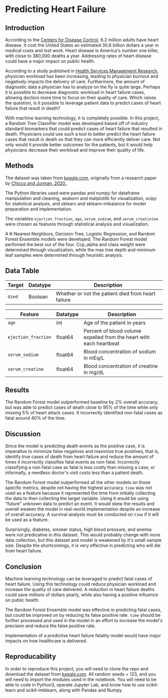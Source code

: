 # Predicting Heart Failure

## Introduction
According to the [Centers for Disease Control](https://www.cdc.gov/heartdisease/heart_failure.htm), 6.2 million adults have heart disease. It cost the United States an estimated 30.8 billion dollars a year in medical costs and lost work. Heart disease is America's number one killer, with close to 380,000 deaths a year. Addressing rates of heart disease could have a major impact on public health.

According to a study published in [Health Services Management Research](https://pubmed.ncbi.nlm.nih.gov/17958972/), physician workload has been increasing, leading to physician burnout and negatively impacts the delivery of care. Furthermore, the amount of diagnostic data a physician has to analyze on the fly is quite large. Perhaps it is possible to decrease diagnostic workload in heart failure cases, allowing doctors more time to focus on their quality of care. Which raises the question, is it possible to leverage patient data to predict cases of heart failure that result in death?

With machine learning technology, it is completely possible. In this project, a Random Tree Classifier model was developed based off of industry standard biomarkers that could predict cases of heart failure that resulted in death. Physicians could use such a tool to better predict the heart failure cases that result in death so that they can more efficiently deliver care. Not only would it provide better outcomes for the patients, but it would help physicians decrease their workload and improve their quality of life. 

## Methods
The dataset was taken from [kaggle.com](https://www.kaggle.com/andrewmvd/heart-failure-clinical-data), originally from a research paper by [Chicco and Jurman, 2020.](https://bmcmedinformdecismak.biomedcentral.com/articles/10.1186/s12911-020-1023-5). 

The Python libraries used were pandas and numpy for dataframe manipulation and cleaning, seaborn and matplotlib for visualization, scipy for statistical analysis, and sklearn and sklearn-imbalance for model preparation and implementation. 

The variables ```ejection_fraction```, ```age```, ```serum_sodium```, and ```serum_creatinine``` were chosen as features through statistical analysis and visualization. 

A K-Nearest Neighbors, Decision Tree, Logistic Regression, and Random Forest Ensemble models were developed. The Random Forest model perfomed the best out of the four. Ccp_alpha and class weight were determined through visualization, while the max tree depth and minimum leaf samples were determined through heuristic analysis. 

## Data Table

| Target           | Datatype | Description                                                         |
|-------------------|----------|---------------------------------------------------------------------|
| ```died```               | Boolean      | Whether or not the patient died from heart failure       |

| Feature           | Datatype | Description                                                         |
|-------------------|----------|---------------------------------------------------------------------|
| ```age```               | int      | Age of the patient in years                                         |
| ```ejection_fraction```| float64  | Percent of blood volume expelled from the heart with each heartbeat |
| ```serum_sodium```      | float64  | Blood concentration of sodium in mEq/L                              |
| ```serum_creatine```    | float64  | Blood concentration of creatine in mg/dL                            |

## Results
The Random Forest model outperformed baseline by 2% overall accuracy, but was able to predict cases of death close to 95% of the time while only missing 5% of heart attack cases. It incorrectly identified non-fatal cases as fatal around 40% of the time. 

## Discussion
Since the model is predicting death events as the positive case, it is imperative to minimize false negatives and maximize true positives, that is, identify true cases of death from heart failure and reduce the amount of times it incorrectly classifies fatal events as non-fatal. Incorrectly classifying a non-fatal case as fatal is less costly than missing a case, or informally, a needless doctor's visit costs less than a patient death. 

The Random Forest model outperformed all the other models on those specific metrics, despite not having the highest accuracy. ```time``` was not used as a feature because it represented the time from initially collecting the data to then collecting the target variable. Using it would be using "future" unknown data to predict an event. It would skew the results and overall weaken the model in real-world implementation despite an increase of overall accuracy. A survival analysis must be conducted on ```time``` if it will be used as a feature. 

Surprisingly, diabetes, smoker status, high blood pressure, and anemia were not predicative in this dataset. This would probably change with more data collection, but this dataset and model is weakened by it's small sample size. Despite the shortcomings, it is very effective in predicting who will die from heart failure.

## Conclusion
Machine learning technology can be leveraged to predict fatal cases of heart failure. Using this technology could reduce physician workload and increase the quality of care delivered. A reduction in heart failure deaths could save millions of dollars yearly, while also having a positive influence on public health. 

The Random Forest Ensemble model was effective in predicting fatal cases, but could be improved on by reducing its false positive rate. ```time``` should be further processed and used in the model in an effort to increase the model's precision and reduce the false positive rate. 

 Implementation of a predictive heart failure fatality model would have major impacts on how healthcare is delivered. 

 ## Reproducability
 In order to reproduce this project, you will need to clone the repo and download the dataset from [kaggle.com](https://www.kaggle.com/andrewmvd/heart-failure-clinical-data). All random seeds = 123, and you will need to import the modules used in the notebook. You will need to be able to code in Python3, operate Jupyter Lab, and know how to use scikit-learn and scikit-imblearn, along with Pandas and Numpy. 